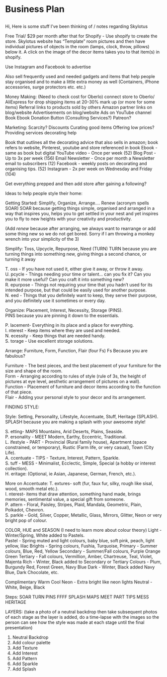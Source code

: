 # Business Plan
## 


Hi, Here is some stuff I’ve been thinking of / notes regarding Skylotus

Free Trial/ $29 per month after that for
Shopify - Use shopify to create the store. Skylotus website has “Template” room pictures and then have individual pictures of objects in the room (lamps, clock, throw, pillows) below it. A click on the image of the decor items takes you to that item(s) in shopify.

Use Instagram and Facebook to advertise

Also sell frequently used and needed gadgets and items that help people stay organised and to make a little extra money as well (Containers, iPhone accessories, surge protectors etc. etc.)

Money Making:
(Need to check cost for Oberlo) connect store to Oberlo/ AliExpress for drop shipping items at 20-30% mark up (or more for some items)
Referral links to products sold by others
Amazon partner links on blog/website
Advertisements on blog/website
Ads on YouTube channel
Book
Ebook
Donation Button
(Consulting Services?)
Patreon?

Marketing:
Scarcity?
Discounts
Curating good items
Offering low prices?
Providing services decorating help

Book that outlines all the decorating advice that also sells in amazon; book refers to website, Pinterest, youtube and store referenced in book
Ebook - same as book but digital
YouTube video - Once per week (52)
Blog Post - Up to 3x per week (156)
Email Newsletter - Once per month a Newsletter email to subscribers (12)
Facebook - weekly posts on decorating and organising tips. (52)
Instagram - 2x per week on Wednesday and Friday (104)

Get everything prepped and then add store after gaining a following?

Ideas to help people style their home:

Getting Started: Simplify, Organize, Arrange.... Renew (acronym spells SOAR)
SOAR because getting things simple, organised and arranged in a way that inspires you, helps you to get settled in your nest and yet inspires you to fly to new heights with your creativity and productivity.

 (Add *renew* because after arranging, we always want to rearrange or add some thing new so we do not get bored. Sorry if I am throwing a monkey wrench into your simplicity of the 3)

Simplify: Toss, Upcycle, Repurpose, Need (TURN)
TURN because you are turning things into something new, giving things a second chance, or turning it away

T. oss - If you have not used it, either give it away, or throw it away.  
U. pcycle - Things needing your time or talent... can you fix it? Can you make it more useful? Can you craft it into something new?   
R. epurpose - Things not requiring your time that you hadn’t used for its intended purpose, but that could be easily used for another purpose.  
N. eed - Things that you definitely want to keep, they serve their purpose, and you definitely use it sometimes or every day.   

Organize: Placement, Interest, Necessity, Storage (PINS).  
PINS because you are pinning it down to the essentials.  

P. lacement- Everything in its place and a place for everything.  
I. nterest - Keep items where they are used and needed.  
N. ecessity - Keep things that are needed handy.  
S. torage - Use excellent storage solutions.  

Arrange: Furniture, Form, Function, Flair (four Fs) 
Fs Because you are fabulous?

Furniture - The best pieces, and the best placement of your furniture for the size and shape of the room.  
Form - Arranging according to rules of style (rule of 3s, the height of pictures at eye level, aesthetic arrangement of pictures on a wall).  
Function - Placement of furniture and decor items according to the function of that piece.  
Flair - Adding your personal style to your decor and its arrangement.  

FINDING STYLE:

Style: Setting, Personality, Lifestyle, Accentuate, Stuff, Heritage (SPLASH).  
SPLASH because you are making a splash with your awesome style!   

S. etting- MAPS Mountains, Arid Deserts, Plains, Seaside.  
P. ersonality - MEET Modern, Earthy, Eccentric, Traditional.  
L. ifestyle - PART - Provincial (Rural family house), Apartment (space constrained, or temporary), Rustic (Farm life, or very casual), Town (City Life).  
A. ccentuate - TIPS - Texture, Interest, Pattern, Sparkle.  
S. tuff - MESS - Minimalist, Ecclectic, Simple, Special (a hobby or interest collection).  
H. eritage: (Optional, ie Asian, Japanese, German, French, etc.).  

More on Accentuate:
T. extures- soft (fur, faux fur, silky, rough like sisal, wood, smooth metal etc.).  
I. nterest- items that draw attention, something hand made, brings memories, sentimental value, a special gift from someone.  
P. attern - Floral, Paisley, Stripes, Plaid, Mandala, Geometric, Plain, Polkadot, Chevron.  
S. parkle - Gold, Silver, Copper, Metallic, Glass, Mirrors, Glitter, Neon or very bright pop of colour.  

COLOR, HUE and SEASON (I need to learn more about colour theory)
Light - Winter/Spring, White added to Pastels.  
Pastel - Spring muted and light colours, baby blue, soft pink, peach, light yellow, lilac
Brights - Spring colours, Fushia, Turquoise, 
Primary - Summer colours, Blue, Red, Yellow
Secondary - Summer/Fall colours, Purple Orange Green
Tertiary - Fall colours, Vermillion, Amber, Chartreuse, Teal, Violet, Majenta
Rich - Winter, Black added to Secondary or Tertiary Colours - Plum, Burgundy Red, Forest Green, Navy Blue
Dark - Winter, Black added Navy Blue, Dark Chocolate, etc.

Complimentary
Warm
Cool
Neon - Extra bright like neon lights
Neutral - White, Beige, Black

Steps:
SOAR
TURN
PINS
FFFF
SPLASH
MAPS
MEET
PART
TIPS
MESS
HERITAGE

LAYERS: (take a photo of a neutral backdrop then take subsequent photos of each stage as the layer is added, do a time-lapse with the images so the person can see how the style was made at each stage until the final presentation)
1. Neutral Backdrop
2. Add colour palette
3. Add Texture
4. Add Interest
5. Add Pattern
6. Add Sparkle
7. Add Splash

